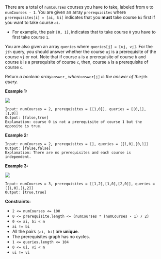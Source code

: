 There are a total of `numCourses` courses you have to take, labeled from `0`
to `numCourses - 1`. You are given an array `prerequisites` where
`prerequisites[i] = [ai, bi]` indicates that you **must** take course `bi`
first if you want to take course `ai`.

  * For example, the pair `[0, 1]`, indicates that to take course `0` you have to first take course `1`.

You are also given an array `queries` where `queries[j] = [uj, vj]`. For the
`jth` query, you should answer whether the course `uj` is a prerequisite of
the course `vj` or not. Note that if course `a` is a prerequisite of course
`b` and course `b` is a prerequisite of course `c`, then, course `a` is a
prerequisite of course `c`.

Return _a boolean array_`answer` _, where_`answer[j]` _is the answer of
the_`jth` _query._



**Example 1:**

![](https://assets.leetcode.com/uploads/2021/05/01/courses4-1-graph.jpg)

    
    
    Input: numCourses = 2, prerequisites = [[1,0]], queries = [[0,1],[1,0]]
    Output: [false,true]
    Explanation: course 0 is not a prerequisite of course 1 but the opposite is true.
    

**Example 2:**

    
    
    Input: numCourses = 2, prerequisites = [], queries = [[1,0],[0,1]]
    Output: [false,false]
    Explanation: There are no prerequisites and each course is independent.
    

**Example 3:**

![](https://assets.leetcode.com/uploads/2021/05/01/courses4-3-graph.jpg)

    
    
    Input: numCourses = 3, prerequisites = [[1,2],[1,0],[2,0]], queries = [[1,0],[1,2]]
    Output: [true,true]
    



**Constraints:**

  * `2 <= numCourses <= 100`
  * `0 <= prerequisite.length <= (numCourses * (numCourses - 1) / 2)`
  * `0 <= ai, bi < n`
  * `ai != bi`
  * All the pairs `[ai, bi]` are **unique**.
  * The prerequisites graph has no cycles.
  * `1 <= queries.length <= 104`
  * `0 <= ui, vi < n`
  * `ui != vi`

